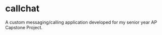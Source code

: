 # callchat
A custom messaging/calling application developed for my senior year AP Capstone Project.
